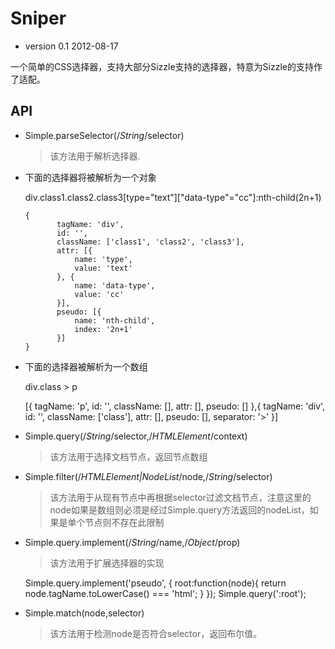 Sniper
======

* version 0.1 2012-08-17

一个简单的CSS选择器，支持大部分Sizzle支持的选择器，特意为Sizzle的支持作了适配。

## API

*  Simple.parseSelector(/*String*/selector)

    > 该方法用于解析选择器.

  * 下面的选择器将被解析为一个对象
      
      div.class1.class2.class3[type="text"]["data-type"="cc"]:nth-child(2n+1) 
  
        {
               tagName: 'div',
               id: '',
               className: ['class1', 'class2', 'class3'],
               attr: [{
                   name: 'type',
                   value: 'text'
               }, {
                   name: 'data-type',
                   value: 'cc'
               }],
               pseudo: [{
                   name: 'nth-child',
                   index: '2n+1'
               }]
        }
      
  * 下面的选择器被解析为一个数组
      
      div.class &gt; p 
  
      [{
              tagName: 'p',
              id: '',
              className: [],
              attr: [],
              pseudo: []
      },{
              tagName: 'div',
              id: '',
              className: ['class'],
              attr: [],
              pseudo: [],
              separator: '&gt;'
      }]

*  Simple.query(/*String*/selector,/*HTMLElement*/context)

    > 该方法用于选择文档节点，返回节点数组
    
*  Simple.filter(/*HTMLElement|NodeList*/node,/*String*/selector)

    > 该方法用于从现有节点中再根据selector过滤文档节点，注意这里的node如果是数组则必须是经过Simple.query方法返回的nodeList，如果是单个节点则不存在此限制

*  Simple.query.implement(/*String*/name,/*Object*/prop)

    > 该方法用于扩展选择器的实现 
    
    Simple.query.implement('pseudo', {
      root:function(node){
                return node.tagName.toLowerCase() === 'html';
      }
    });
    Simple.query(':root');

*  Simple.match(node,selector)

    > 该方法用于检测node是否符合selector，返回布尔值。
